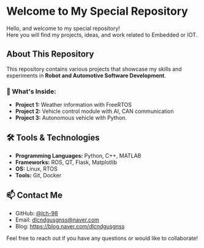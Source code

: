 # Welcome to My Special Repository

Hello, and welcome to my special repository!  
Here you will find my projects, ideas, and work related to Embedded or IOT.

## About This Repository
This repository contains various projects that showcase my skills and experiments in **Robot and Automotive Software Development**.

### 🚀 What's Inside:
- **Project 1:** Weather information with FreeRTOS 
- **Project 2:** Vehicle control module with AI, CAN communication
- **Project 3:** Autonomous vehicle with Python.

## 🛠️ Tools & Technologies
- **Programming Languages:** Python, C++, MATLAB
- **Frameworks:** ROS, QT, Flask, Matplotlib
- **OS:** Linux, RTOS
- **Tools:** Git, Docker

## 📫 Contact Me
- GitHub: [@lch-98](https://github.com/lch-98)
- Email: dlcndgusgnss@naver.com
- Blog: https://blog.naver.com/dlcndgusgnss

Feel free to reach out if you have any questions or would like to collaborate!

<!--
**lch-98/lch-98** is a ✨ _special_ ✨ repository because its `README.md` (this file) appears on your GitHub profile.

Here are some ideas to get you started:

- 🔭 I’m currently working on ...
- 🌱 I’m currently learning ...
- 👯 I’m looking to collaborate on ...
- 🤔 I’m looking for help with ...
- 💬 Ask me about ...
- 📫 How to reach me: ...
- 😄 Pronouns: ...
- ⚡ Fun fact: ...
-->
